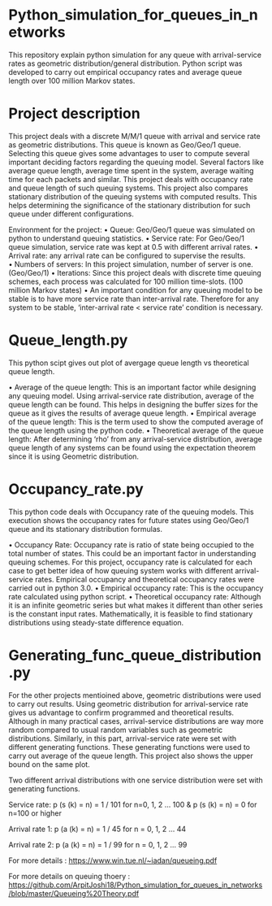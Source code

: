 # Python_simulation_for_queues_in_networks
This repository explain python simulation for any queue with arrival-service rates as geometric distribution/general distribution. Python script was developed to carry out empirical occupancy rates and average queue length over 100 million Markov states. 


# Project description

  This project deals with a discrete M/M/1 queue with arrival and service rate as geometric distributions. This queue is known as Geo/Geo/1 queue. 
  Selecting this queue gives some advantages to user to compute several important deciding factors regarding the queuing model. Several factors like average queue length, average time spent in the system, average waiting time for each packets and similar. 
  This project deals with occupancy rate and queue length of such queuing systems. This project also compares stationary distribution of the queuing systems with computed results. This helps determining the significance of the stationary distribution for such queue under different configurations. 

Environment for the project: 
•	Queue: Geo/Geo/1 queue was simulated on python to understand queuing statistics. 
•	Service rate: For Geo/Geo/1 queue simulation, service rate was kept at 0.5 with different arrival rates. 
•	Arrival rate:  any arrival rate can be configured to supervise the results.  
•	Numbers of servers: In this project simulation, number of server is one. (Geo/Geo/1)
•	Iterations: Since this project deals with discrete time queuing schemes, each process was calculated for 100 million time-slots. (100 million Markov states) 
•	An important condition for any queuing model to be stable is to have more service rate than inter-arrival rate. Therefore for any system to be stable, ‘inter-arrival rate < service rate’ condition is necessary. 




# Queue_length.py 

This python scipt gives out plot of avergage queue length vs theoretical queue length. 

•	Average of the queue length: This is an important factor while designing any queuing model. Using arrival-service rate distribution, average of the queue length can be found. This helps in designing the buffer sizes for the queue as it gives the results of average queue length. 
•	Empirical average of the queue length: This is the term used to show the computed average of the queue length using the python code. 
•	Theoretical average of the queue length: After determining ‘rho’ from any arrival-service distribution, average queue length of any systems can be found using the expectation theorem since it is using Geometric distribution. 




 
 # Occupancy_rate.py 
 
  This python code deals with Occupancy rate of the queuing models. This execution shows the occupancy rates for future states using Geo/Geo/1 queue and its stationary distribution formulas.  

•	Occupancy Rate: Occupancy rate is ratio of state being occupied to the total number of states. This could be an important factor in understanding queuing schemes. For this project, occupancy rate is calculated for each case to get better idea of how queuing system works with different arrival-service rates. Empirical occupancy and theoretical occupancy rates were carried out in python 3.0. 
•	Empirical occupancy rate: This is the occupancy rate calculated using python script. 
•	Theoretical occupancy rate:  Although it is an infinite geometric series but what makes it different than other series is the constant input rates. Mathematically, it is feasible to find stationary distributions using steady-state difference equation.




 # Generating_func_queue_distribution.py 
 
For the other projects mentioined above, geometric distributions were used to carry out results. Using geometric distribution for arrival-service rate gives us advantage to confirm programmed and theoretical results. Although in many practical cases, arrival-service distributions are way more random compared to usual random variables such as geometric distributions. Similarly, in this part, arrival-service rate were set with different generating functions. These generating functions were used to carry out average of the queue length. This project also shows the upper bound on the same plot. 

Two different arrival distributions with one service distribution were set with generating functions. 

Service rate: p (s (k) = n) = 1 / 101 for n=0, 1, 2 … 100 
	    & p (s (k) = n) = 0 for n=100 or higher 
	    
Arrival rate 1:  p (a (k) = n) = 1 / 45 for n = 0, 1, 2 … 44

Arrival rate 2: p (a (k) = n) = 1 / 99 for n = 0, 1, 2 … 99








For more details : https://www.win.tue.nl/~iadan/queueing.pdf

For more details on queuing thoery : https://github.com/ArpitJoshi18/Python_simulation_for_queues_in_networks/blob/master/Queueing%20Theory.pdf


